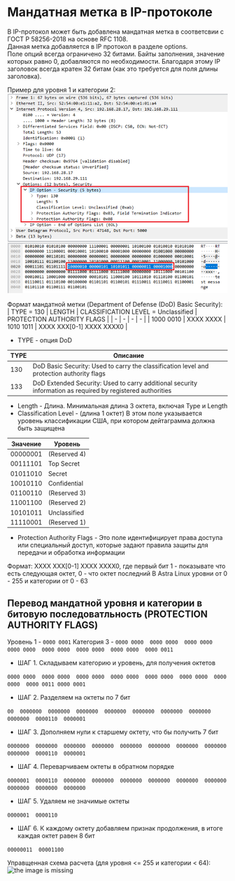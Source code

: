 # Мандатная метка в IP-протоколе

В IP-протокол может быть добавлена мандатная метка в соответсвии с ГОСТ Р 58256-2018 на основе RFC 1108.  
Данная метка добавляется в IP протокол в разделе options.  
Поле опций всегда ограничено 32 битами. Байты заполнения, значение которых равно 0, добавляются по необходимости. Благодаря этому IP заголовок всегда кратен 32 битам (как это требуется для поля длины заголовка).  

Пример для уровня 1 и категории 2:  
![the image is missing](/network/img/example_ml_pkg.png?raw=true "Example 1-2")

Формат мандатной метки (Department of Defense (DoD) Basic Security):  
| TYPE = 130 | LENGTH | CLASSIFICATION LEVEL = Unclassified | PROTECTION AUTHORITY FLAGS |
| - | - | - | - |
| 1000 0010 | XXXX XXXX | 1010 1011 | XXXX XXX[0-1] XXXX XXXX0 |

* TYPE - опция DoD

| TYPE | Описание |
| - | - |
| 130 | DoD Basic Security: Used to carry the classification level and protection authority flags |
| 133 | DoD Extended Security: Used to carry additional security information as required by registered authorities |

* Length - Длина. Минимальная длина 3 октета, включая Type и Length
* Classification Level - (длина 1 октет) В этом поле указывается уровень классификации США, при котором дейтаграмма должна быть защищена

| Значение | Уровень |
| - | - |
| 00000001 | (Reserved 4) |
| 00111101 | Top Secret |
| 01011010 | Secret |
| 10010110 | Confidential |
| 01100110 | (Reserved 3) |
| 11001100 | (Reserved 2) |
| 10101011 | Unclassified |
| 11110001 | (Reserved 1) |

* Protection Authority Flags - Это поле идентифицирует права доступа или специальный доступ, которые задают правила защиты для передачи и обработка информации

Формат: XXXX XXX[0-1] XXXX XXXX0, где первый бит 1 - показывате что есть следующая октет, 0 - что октет последний
В Astra Linux уровни от 0 - 255 и категории от 0 - 63  

## Перевод мандатной уровня и категории в битовую последоватльность (PROTECTION AUTHORITY FLAGS)

Уровень 1 - ```0000 0001``` 
Категория 3 - ```0000 0000  0000 0000  0000 0000  0000 0000  0000 0000  0000 0000  0000 0000  0000 0011```

* ШАГ 1. Складываем категорию и уровень, для получения октетов

```0000 0000  0000 0000  0000 0000  0000 0000  0000 0000  0000 0000  0000 0000  0000 0011 0000 0001```

* ШАГ 2. Разделяем на октеты по 7 бит

```00  0000000  0000000  0000000  0000000  0000000  0000000  0000000  0000000  0000110  0000001```

* ШАГ 3. Дополняем нули к старшему октету, что бы получить 7 бит

```0000000  0000000  0000000  0000000  0000000  0000000  0000000  0000000  0000000  0000110  0000001```

* ШАГ 4. Переварчиваем октеты в обратном порядке

```0000001  0000110  0000000  0000000  0000000  0000000  0000000  0000000  0000000  0000000  0000000```

* ШАГ 5. Удаляем не значимые октеты

```0000001  0000110```

* ШАГ 6. К каждому октету добавляем признак продолжения, в итоге каждая октет равен 8 бит

```00000011  00001100```

Управщенная схема расчета (для уровня <= 255 и категории < 64):  
![the image is missing](/network/img/ml_math.png?raw=true "ML math")
